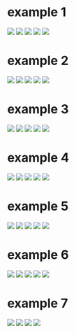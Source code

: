 # example 1
![](../sample/sample1.png)
![](1/eye-final.png)
![](1/hair-final.png)
![](1/head-final.png)
![](1/head-final2.png)

# example 2
![](../sample/sample2.png)
![](2/eye-final.png)
![](2/hair-final.png)
![](2/head-final.png)
![](2/head-final2.png)

# example 3
![](../sample/sample3.png)
![](3/eye-final.png)
![](3/hair-final.png)
![](3/head-final.png)
![](3/head-final2.png)

# example 4
![](../sample/sample4.png)
![](4/eye-final.png)
![](4/hair-final.png)
![](4/head-final.png)
![](4/head-final2.png)

# example 5
![](../sample/sample5.png)
![](5/eye-final.png)
![](5/hair-final.png)
![](5/head-final.png)
![](5/head-final2.png)

# example 6
![](../sample/sample6.png)
![](6/eye-final.png)
![](6/hair-final.png)
![](6/head-final.png)
![](6/head-final2.png)

# example 7
![](../sample/sample7.png)
![](7/eye-final.png)
![](7/hair-final.png)
![](7/head-final.png)

